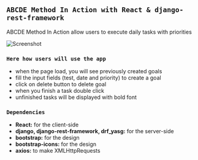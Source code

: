 ## `ABCDE Method In Action with React & django-rest-framework`

ABCDE Method In Action allow users to execute daily tasks with priorities

![Screenshot](https://github.com/pedrasfloki/abcde-method/blob/main/client/abcde.png)

### `Here how users will use the app`

- when the page load, you will see previously created goals
- fill the input fields (test, date and priority) to create a goal
- click on delete button to delete goal
- when you finish a task double click
- unfinished tasks will be displayed with bold font

### `Dependencies`

- **React:** for the client-side
- **django, django-rest-framework, drf_yasg:** for the server-side
- **bootstrap:** for the design
- **bootstrap-icons:** for the design
- **axios:** to make XMLHttpRequests
